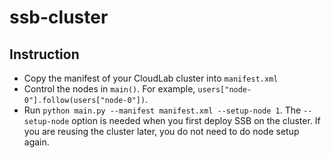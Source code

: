# ssb-cluster

## Instruction
* Copy the manifest of your CloudLab cluster into `manifest.xml`
* Control the nodes in `main()`. For example, `users["node-0"].follow(users["node-0"])`.
* Run `python main.py --manifest manifest.xml --setup-node 1`. The `--setup-node` option is needed when you first deploy SSB on the cluster. If you are reusing the cluster later, you do not need to do node setup again.